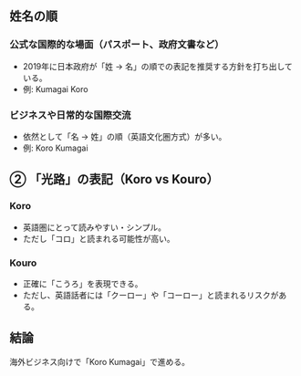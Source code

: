 ## 姓名の順

### 公式な国際的な場面（パスポート、政府文書など）
* 2019年に日本政府が「姓 → 名」の順での表記を推奨する方針を打ち出している。
* 例: Kumagai Koro

### ビジネスや日常的な国際交流
* 依然として「名 → 姓」の順（英語文化圏方式）が多い。
* 例: Koro Kumagai

## ② 「光路」の表記（Koro vs Kouro）

### Koro
* 英語圏にとって読みやすい・シンプル。
* ただし「コロ」と読まれる可能性が高い。

### Kouro
* 正確に「こうろ」を表現できる。
* ただし、英語話者には「クーロー」や「コーロー」と読まれるリスクがある。

## 結論
海外ビジネス向けで「Koro Kumagai」で進める。